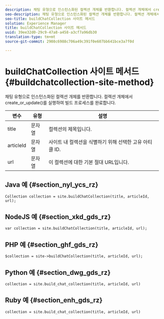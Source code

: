 ```yaml
---
description: 채팅 유형으로 인스턴스화된 컬렉션 개체를 반환합니다. 컬렉션 개체에서 create_or_update()를 실행하여 빌드 프로세스를 완료합니다.
seo-description: 채팅 유형으로 인스턴스화된 컬렉션 개체를 반환합니다. 컬렉션 개체에서 create_or_update()를 실행하여 빌드 프로세스를 완료합니다.
seo-title: buildChatCollection 사이트 메서드
solution: Experience Manager
title: buildChatCollection 사이트 메서드
uuid: 39ee32d0-29c9-47a8-a458-a3cf7a96db30
translation-type: tm+mt
source-git-commit: 2908c6988c706a49c391f0e607bb641bce3a7f0d

---
```



# buildChatCollection 사이트 메서드{#buildchatcollection-site-method}

채팅 유형으로 인스턴스화된 컬렉션 개체를 반환합니다. 컬렉션 개체에서 create_or_update()를 실행하여 빌드 프로세스를 완료합니다.

| 변수 | 유형 | 설명 |
|--- |--- |--- |
| title | 문자열 | 컬렉션의 제목입니다. |
| articleId | 문자열 | 사이트 내 컬렉션을 식별하기 위해 선택한 고유 아티클 ID. |
| url | 문자열 | 이 컬렉션에 대한 기본 절대 URL입니다. |

## Java 예 {#section_nyl_ycs_rz}

```
Collection collection = site.buildChatCollection(title, articleId, url); 
```

## NodeJS 예 {#section_xkd_gds_rz}

```
var collection = site.buildChatCollection(title, articleId, url); 
```

## PHP 예 {#section_ghf_gds_rz}

```
$collection = site->buildChatCollection(title, articleId, url); 
```

## Python 예 {#section_dwg_gds_rz}

```
collection = site.build_chat_collection(title, articleId, url) 
```

## Ruby 예 {#section_enh_gds_rz}

```
collection = site.build_chat_collection(title, articleId, url)
```
